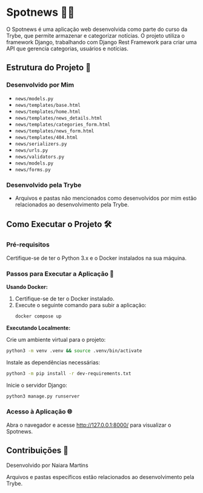 # Spotnews 📰✨

O Spotnews é uma aplicação web desenvolvida como parte do curso da Trybe, que permite armazenar e categorizar notícias. O projeto utiliza o framework Django, trabalhando com Django Rest Framework para criar uma API que gerencia categorias, usuários e notícias.

## Estrutura do Projeto 🚀

### Desenvolvido por Mim
- `news/models.py`
- `news/templates/base.html`
- `news/templates/home.html`
- `news/templates/news_details.html`
- `news/templates/categories_form.html`
- `news/templates/news_form.html`
- `news/templates/404.html`
- `news/serializers.py`
- `news/urls.py`
- `news/validators.py`
- `news/models.py`
- `news/forms.py`

### Desenvolvido pela Trybe
- Arquivos e pastas não mencionados como desenvolvidos por mim estão relacionados ao desenvolvimento pela Trybe.

## Como Executar o Projeto 🛠️

### Pré-requisitos
Certifique-se de ter o Python 3.x e o Docker instalados na sua máquina.

### Passos para Executar a Aplicação 🚀

**Usando Docker:**
1. Certifique-se de ter o Docker instalado.
2. Execute o seguinte comando para subir a aplicação:
   ```bash
   docker compose up
    ```


**Executando Localmente:**


Crie um ambiente virtual para o projeto:
```bash
python3 -m venv .venv && source .venv/bin/activate
```
Instale as dependências necessárias:
```bash
python3 -m pip install -r dev-requirements.txt
```
Inicie o servidor Django:
```bash
python3 manage.py runserver
```


### Acesso à Aplicação 🌐

Abra o navegador e acesse http://127.0.0.1:8000/ para visualizar o Spotnews.


## Contribuições 💪

Desenvolvido por Naiara Martins

Arquivos e pastas específicos estão relacionados ao desenvolvimento pela Trybe.
